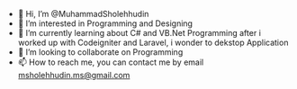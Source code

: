 - 👋 Hi, I’m @MuhammadSholehhudin
- 👀 I’m interested in Programming and Designing
- 🌱 I’m currently learning about C# and VB.Net Programming after i worked up with Codeigniter and Laravel, i wonder to dekstop Application
- 💞️ I’m looking to collaborate on Programming
- 📫 How to reach me, you can contact me by email msholehhudin.ms@gmail.com

<!---
MuhammadSholehhudin/MuhammadSholehhudin is a ✨ special ✨ repository because its `README.md` (this file) appears on your GitHub profile.
You can click the Preview link to take a look at your changes.
--->
